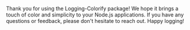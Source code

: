 
Thank you for using the Logging-Colorify package! We hope it brings a touch of color and simplicity to your Node.js applications. If you have any questions or feedback, please don't hesitate to reach out. Happy logging!